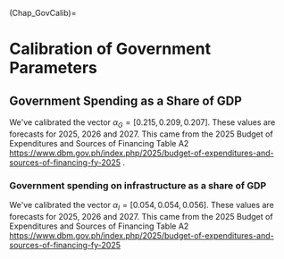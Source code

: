 (Chap_GovCalib)=
# Calibration of Government Parameters

## Government Spending as a Share of GDP

We've calibrated the vector $\alpha_G=[0.215, 0.209, 0.207]$. These values are forecasts for 2025, 2026 and 2027. This came from the 2025 Budget of Expenditures and Sources of Financing Table A2 https://www.dbm.gov.ph/index.php/2025/budget-of-expenditures-and-sources-of-financing-fy-2025 .


### Government spending on infrastructure as a share of GDP

We've calibrated the vector $\alpha_I=[0.054, 0.054, 0.056]$. These values are forecasts for 2025, 2026 and 2027. This came from the 2025 Budget of Expenditures and Sources of Financing Table A2 https://www.dbm.gov.ph/index.php/2025/budget-of-expenditures-and-sources-of-financing-fy-2025 


